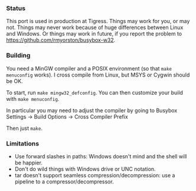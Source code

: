 ### Status

This port is used in production at Tigress.  Things may work for you, or may not.  Things may never work because of huge differences between Linux and Windows.  Or things may work in future, if you report the problem to https://github.com/rmyorston/busybox-w32.

### Building

You need a MinGW compiler and a POSIX environment (so that `make menuconfig` works).  I cross compile from Linux, but MSYS or Cygwin should be OK.

To start, run `make mingw32_defconfig`.  You can then customize your build with `make menuconfig`.

In particular you may need to adjust the compiler by going to Busybox Settings -> Build Options -> Cross Compiler Prefix

Then just `make`.

### Limitations

 - Use forward slashes in paths:  Windows doesn't mind and the shell will be happier.
 - Don't do wild things with Windows drive or UNC notation.
 - tar doesn't support seamless compression/decompression:  use a pipeline to a compressor/decompressor.
